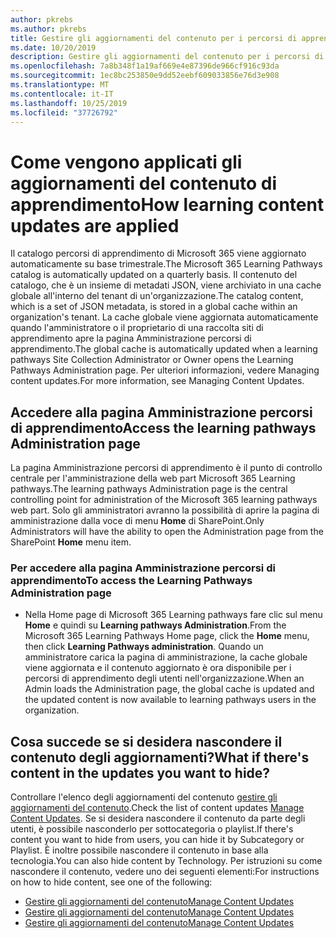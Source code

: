 ```yaml
---
author: pkrebs
ms.author: pkrebs
title: Gestire gli aggiornamenti del contenuto per i percorsi di apprendimento
ms.date: 10/20/2019
description: Gestire gli aggiornamenti del contenuto per i percorsi di apprendimento
ms.openlocfilehash: 7a8b348f1a19af669e4e87396de966cf916c93da
ms.sourcegitcommit: 1ec8bc253850e9dd52eebf609033856e76d3e908
ms.translationtype: MT
ms.contentlocale: it-IT
ms.lasthandoff: 10/25/2019
ms.locfileid: "37726792"
---
```

# <a name="how-learning-content-updates-are-applied"></a><span data-ttu-id="3fa7b-103">Come vengono applicati gli aggiornamenti del contenuto di apprendimento</span><span class="sxs-lookup"><span data-stu-id="3fa7b-103">How learning content updates are applied</span></span>
<span data-ttu-id="3fa7b-104">Il catalogo percorsi di apprendimento di Microsoft 365 viene aggiornato automaticamente su base trimestrale.</span><span class="sxs-lookup"><span data-stu-id="3fa7b-104">The Microsoft 365 Learning Pathways catalog is automatically updated on a quarterly basis.</span></span> <span data-ttu-id="3fa7b-105">Il contenuto del catalogo, che è un insieme di metadati JSON, viene archiviato in una cache globale all'interno del tenant di un'organizzazione.</span><span class="sxs-lookup"><span data-stu-id="3fa7b-105">The catalog content, which is a set of JSON metadata, is stored in a global cache within an organization's tenant.</span></span> <span data-ttu-id="3fa7b-106">La cache globale viene aggiornata automaticamente quando l'amministratore o il proprietario di una raccolta siti di apprendimento apre la pagina Amministrazione percorsi di apprendimento.</span><span class="sxs-lookup"><span data-stu-id="3fa7b-106">The global cache is automatically updated when a learning pathways Site Collection Administrator or Owner opens the Learning Pathways Administration page.</span></span> <span data-ttu-id="3fa7b-107">Per ulteriori informazioni, vedere Managing content updates.</span><span class="sxs-lookup"><span data-stu-id="3fa7b-107">For more information, see Managing Content Updates.</span></span> 

## <a name="access-the-learning-pathways-administration-page"></a><span data-ttu-id="3fa7b-108">Accedere alla pagina Amministrazione percorsi di apprendimento</span><span class="sxs-lookup"><span data-stu-id="3fa7b-108">Access the learning pathways Administration page</span></span>

<span data-ttu-id="3fa7b-109">La pagina Amministrazione percorsi di apprendimento è il punto di controllo centrale per l'amministrazione della web part Microsoft 365 Learning pathways.</span><span class="sxs-lookup"><span data-stu-id="3fa7b-109">The learning pathways Administration page is the central controlling point for administration of the Microsoft 365 learning pathways web part.</span></span> <span data-ttu-id="3fa7b-110">Solo gli amministratori avranno la possibilità di aprire la pagina di amministrazione dalla voce di menu **Home** di SharePoint.</span><span class="sxs-lookup"><span data-stu-id="3fa7b-110">Only Administrators will have the ability to open the Administration page from the SharePoint **Home** menu item.</span></span>  

### <a name="to-access-the-learning-pathways-administration-page"></a><span data-ttu-id="3fa7b-111">Per accedere alla pagina Amministrazione percorsi di apprendimento</span><span class="sxs-lookup"><span data-stu-id="3fa7b-111">To access the Learning Pathways Administration page</span></span>
- <span data-ttu-id="3fa7b-112">Nella Home page di Microsoft 365 Learning pathways fare clic sul menu **Home** e quindi su **Learning pathways Administration**.</span><span class="sxs-lookup"><span data-stu-id="3fa7b-112">From the Microsoft 365 Learning Pathways Home page, click the **Home** menu, then click **Learning Pathways administration**.</span></span> <span data-ttu-id="3fa7b-113">Quando un amministratore carica la pagina di amministrazione, la cache globale viene aggiornata e il contenuto aggiornato è ora disponibile per i percorsi di apprendimento degli utenti nell'organizzazione.</span><span class="sxs-lookup"><span data-stu-id="3fa7b-113">When an Admin loads the Administration page, the global cache is updated and the updated content is now available to learning pathways users in the organization.</span></span> 

## <a name="what-if-theres-content-in-the-updates-you-want-to-hide"></a><span data-ttu-id="3fa7b-114">Cosa succede se si desidera nascondere il contenuto degli aggiornamenti?</span><span class="sxs-lookup"><span data-stu-id="3fa7b-114">What if there's content in the updates you want to hide?</span></span>
<span data-ttu-id="3fa7b-115">Controllare l'elenco degli aggiornamenti del contenuto [gestire gli aggiornamenti del contenuto](custom_contentupdatesmanage.md).</span><span class="sxs-lookup"><span data-stu-id="3fa7b-115">Check the list of content updates [Manage Content Updates](custom_contentupdatesmanage.md).</span></span> <span data-ttu-id="3fa7b-116">Se si desidera nascondere il contenuto da parte degli utenti, è possibile nasconderlo per sottocategoria o playlist.</span><span class="sxs-lookup"><span data-stu-id="3fa7b-116">If there's content you want to hide from users, you can hide it by Subcategory or Playlist.</span></span> <span data-ttu-id="3fa7b-117">È inoltre possibile nascondere il contenuto in base alla tecnologia.</span><span class="sxs-lookup"><span data-stu-id="3fa7b-117">You can also hide content by Technology.</span></span> <span data-ttu-id="3fa7b-118">Per istruzioni su come nascondere il contenuto, vedere uno dei seguenti elementi:</span><span class="sxs-lookup"><span data-stu-id="3fa7b-118">For instructions on how to hide content, see one of the following:</span></span> 

- [<span data-ttu-id="3fa7b-119">Gestire gli aggiornamenti del contenuto</span><span class="sxs-lookup"><span data-stu-id="3fa7b-119">Manage Content Updates</span></span>](custom_hideshowsub.md)
- [<span data-ttu-id="3fa7b-120">Gestire gli aggiornamenti del contenuto</span><span class="sxs-lookup"><span data-stu-id="3fa7b-120">Manage Content Updates</span></span>](custom_hideshowplaylists.md)
- [<span data-ttu-id="3fa7b-121">Gestire gli aggiornamenti del contenuto</span><span class="sxs-lookup"><span data-stu-id="3fa7b-121">Manage Content Updates</span></span>](custom_hideshowtech.md)